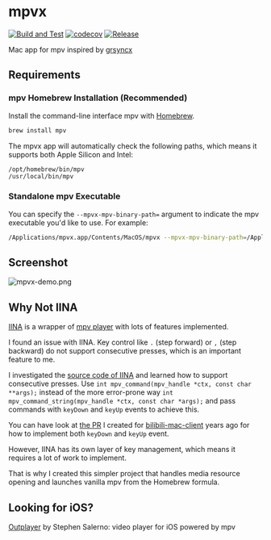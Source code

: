 # mpvx

[![Build and Test](https://github.com/HackingGate/mpvx/actions/workflows/test-and-coverage.yml/badge.svg)](https://github.com/HackingGate/mpvx/actions/workflows/test-and-coverage.yml)
[![codecov](https://codecov.io/gh/HackingGate/mpvx/graph/badge.svg?token=TVGJ0H9CTZ)](https://codecov.io/gh/HackingGate/mpvx)
[![Release](https://github.com/HackingGate/mpvx/workflows/Release/badge.svg)](https://github.com/HackingGate/mpvx/releases)

Mac app for mpv inspired by [grsyncx](https://github.com/username0x0a/grsyncx)

## Requirements

### mpv Homebrew Installation (Recommended)

Install the command-line interface mpv with [Homebrew](https://brew.sh).

```bash
brew install mpv
```

The mpvx app will automatically check the following paths, which means it supports both Apple Silicon and Intel:

```text
/opt/homebrew/bin/mpv
/usr/local/bin/mpv
```

### Standalone mpv Executable

You can specify the `--mpvx-mpv-binary-path=` argument to indicate the mpv executable you'd like to use. For example:

```bash
/Applications/mpvx.app/Contents/MacOS/mpvx --mpvx-mpv-binary-path=/Applications/mpv.app/Contents/MacOS/mpv
```

## Screenshot

![mpvx-demo.png](https://raw.githubusercontent.com/HackingGate/mpvx/master/assets/mpvx-demo.png)

## Why Not IINA

[IINA](https://iina.io) is a wrapper of [mpv player](https://mpv.io) with lots of features implemented.

I found an issue with IINA. Key control like `.` (step forward) or `,` (step backward) do not support consecutive presses, which is an important feature to me.

I investigated the [source code of IINA](https://github.com/iina/iina) and learned how to support consecutive presses. Use `int mpv_command(mpv_handle *ctx, const char **args);` instead of the more error-prone way `int mpv_command_string(mpv_handle *ctx, const char *args);` and pass commands with `keyDown` and `keyUp` events to achieve this.

You can have look at [the PR](https://github.com/typcn/bilibili-mac-client/pull/163/files) I created for [bilibili-mac-client](https://github.com/typcn/bilibili-mac-client) years ago for how to implement both `keyDown` and `keyUp` event.

However, IINA has its own layer of key management, which means it requires a lot of work to implement.

That is why I created this simpler project that handles media resource opening and launches vanilla mpv from the Homebrew formula.

## Looking for iOS?

[Outplayer](https://outplayer.app/) by Stephen Salerno: video player for iOS powered by mpv
